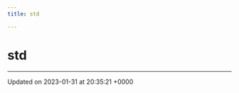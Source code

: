 ```yaml
---
title: std

---
```


# std








-------------------------------

Updated on 2023-01-31 at 20:35:21 +0000